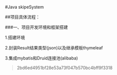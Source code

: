 #Java skipeSystem

##项目具体流程：

###一、项目开发环境和框架搭建

1.搭建环境

2.封装Result结果类型(json)以及继承模板thymeleaf

3.集成mybatis和Druid连接池(alibaba)

> 2bd6ed4951bf28e53a73f047b570bc4bff9f3318
